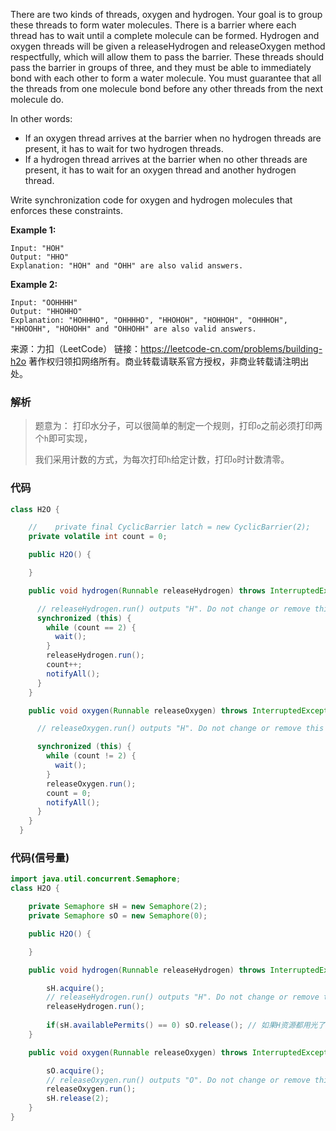 There are two kinds of threads, oxygen and hydrogen. Your goal is to group these threads to form water molecules. There is a barrier where each thread has to wait until a complete molecule can be formed. Hydrogen and oxygen threads will be given a releaseHydrogen and releaseOxygen method respectfully, which will allow them to pass the barrier. These threads should pass the barrier in groups of three, and they must be able to immediately bond with each other to form a water molecule. You must guarantee that all the threads from one molecule bond before any other threads from the next molecule do.

In other words:

- If an oxygen thread arrives at the barrier when no hydrogen threads are present, it has to wait for two hydrogen threads.
- If a hydrogen thread arrives at the barrier when no other threads are present, it has to wait for an oxygen thread and another hydrogen thread.

Write synchronization code for oxygen and hydrogen molecules that enforces these constraints.

**Example 1:**

```pseudocode
Input: "HOH"
Output: "HHO"
Explanation: "HOH" and "OHH" are also valid answers.
```

**Example 2:**

```pseudocode
Input: "OOHHHH"
Output: "HHOHHO"
Explanation: "HOHHHO", "OHHHHO", "HHOHOH", "HOHHOH", "OHHHOH", "HHOOHH", "HOHOHH" and "OHHOHH" are also valid answers.
```

来源：力扣（LeetCode）
链接：https://leetcode-cn.com/problems/building-h2o
著作权归领扣网络所有。商业转载请联系官方授权，非商业转载请注明出处。



### 解析

> 题意为： 打印水分子，可以很简单的制定一个规则，打印`o`之前必须打印两个`h`即可实现，
>
>我们采用计数的方式，为每次打印`h`给定计数，打印`o`时计数清零。



### 代码

```java
class H2O {

    //    private final CyclicBarrier latch = new CyclicBarrier(2);
    private volatile int count = 0;

    public H2O() {

    }

    public void hydrogen(Runnable releaseHydrogen) throws InterruptedException {

      // releaseHydrogen.run() outputs "H". Do not change or remove this line.
      synchronized (this) {
        while (count == 2) {
          wait();
        }
        releaseHydrogen.run();
        count++;
        notifyAll();
      }
    }

    public void oxygen(Runnable releaseOxygen) throws InterruptedException {

      // releaseOxygen.run() outputs "H". Do not change or remove this line.

      synchronized (this) {
        while (count != 2) {
          wait();
        }
        releaseOxygen.run();
        count = 0;
        notifyAll();
      }
    }
  }
```



### 代码(信号量)

```java
import java.util.concurrent.Semaphore;
class H2O {

    private Semaphore sH = new Semaphore(2); 
    private Semaphore sO = new Semaphore(0); 

    public H2O() {

    }

    public void hydrogen(Runnable releaseHydrogen) throws InterruptedException {

        sH.acquire(); 
        // releaseHydrogen.run() outputs "H". Do not change or remove this line.
        releaseHydrogen.run();
        
        if(sH.availablePermits() == 0) sO.release(); // 如果H资源都用光了，给O补资源
    }

    public void oxygen(Runnable releaseOxygen) throws InterruptedException {

        sO.acquire();
        // releaseOxygen.run() outputs "O". Do not change or remove this line.
        releaseOxygen.run();
        sH.release(2); 
    }
}
```

